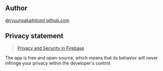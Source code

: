 ## Author
[@ryuunoakaihitomi github.com](https://github.com/ryuunoakaihitomi)

## Privacy statement
> [Privacy and Security in Firebase](https://firebase.google.com/support/privacy)

The app is free and open-source, which means that its behavior will never infringe your privacy within the developer's control.